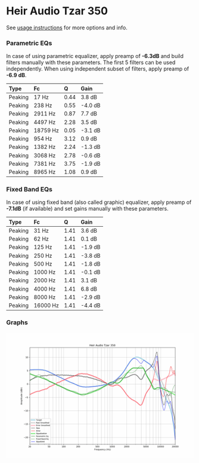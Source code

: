 # Heir Audio Tzar 350
See [usage instructions](https://github.com/jaakkopasanen/AutoEq#usage) for more options and info.

### Parametric EQs
In case of using parametric equalizer, apply preamp of **-6.3dB** and build filters manually
with these parameters. The first 5 filters can be used independently.
When using independent subset of filters, apply preamp of **-6.9 dB**.

| Type    | Fc       |    Q | Gain    |
|:--------|:---------|:-----|:--------|
| Peaking | 17 Hz    | 0.44 | 3.8 dB  |
| Peaking | 238 Hz   | 0.55 | -4.0 dB |
| Peaking | 2911 Hz  | 0.87 | 7.7 dB  |
| Peaking | 4497 Hz  | 2.28 | 3.5 dB  |
| Peaking | 18759 Hz | 0.05 | -3.1 dB |
| Peaking | 954 Hz   | 3.12 | 0.9 dB  |
| Peaking | 1382 Hz  | 2.24 | -1.3 dB |
| Peaking | 3068 Hz  | 2.78 | -0.6 dB |
| Peaking | 7381 Hz  | 3.75 | -1.9 dB |
| Peaking | 8965 Hz  | 1.08 | 0.9 dB  |

### Fixed Band EQs
In case of using fixed band (also called graphic) equalizer, apply preamp of **-7.1dB**
(if available) and set gains manually with these parameters.

| Type    | Fc       |    Q | Gain    |
|:--------|:---------|:-----|:--------|
| Peaking | 31 Hz    | 1.41 | 3.6 dB  |
| Peaking | 62 Hz    | 1.41 | 0.1 dB  |
| Peaking | 125 Hz   | 1.41 | -1.9 dB |
| Peaking | 250 Hz   | 1.41 | -3.8 dB |
| Peaking | 500 Hz   | 1.41 | -1.8 dB |
| Peaking | 1000 Hz  | 1.41 | -0.1 dB |
| Peaking | 2000 Hz  | 1.41 | 3.1 dB  |
| Peaking | 4000 Hz  | 1.41 | 6.8 dB  |
| Peaking | 8000 Hz  | 1.41 | -2.9 dB |
| Peaking | 16000 Hz | 1.41 | -4.4 dB |

### Graphs
![](./Heir%20Audio%20Tzar%20350.png)